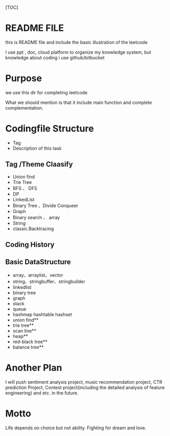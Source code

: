 [TOC]
# README FILE
this is README file and include the basic illustration of the leetcode 

I use ppt , doc, cloud platform to organize my knowledge system, but knowledge about coding i use github/bitbucket


# Purpose
we use this dir for completing leetcode

What we should mention is that it include main function and complete complementation.


# Codingfile Structure
* Tag
* Description of this task

## Tag /Theme Claasify
* Union find
* Trie Tree
* BFS 、 DFS
* DP
* LinkedList
* Binary Tree 、Divide Conqueer
* Graph
* Binary search 、 array
* String
* classic.Backtracing

## Coding History

## Basic DataStructure
* array、arraylist、vector
* string、stringbuffer、stringbuilder
* linkedlist
* binary tree
* graph 
* stack
* queue
* hashmap hashtable  hashset
* union find**
* trie tree**
* scan line**
* heap**
* red-black tree**
* balance tree**

# Another Plan
I will push sentiment analysis project, music recommendation project, CTR prediction Project,
Contest project(including the detailed analysis of feature engineering) and etc. in the future.

# Motto
Life depends on choice but not ability.
Fighting for dream and love.
